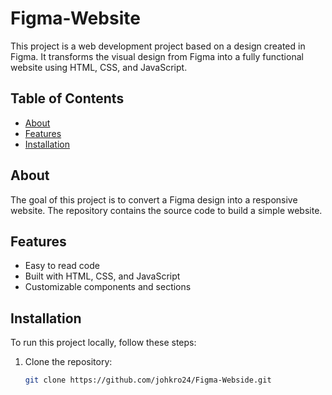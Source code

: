# Figma-Website

This project is a web development project based on a design created in Figma. It transforms the visual design from Figma into a fully functional website using HTML, CSS, and JavaScript.

## Table of Contents
- [About](#about)
- [Features](#features)
- [Installation](#installation)

## About
The goal of this project is to convert a Figma design into a responsive website. The repository contains the source code to build a simple website.

## Features
- Easy to read code
- Built with HTML, CSS, and JavaScript
- Customizable components and sections

## Installation
To run this project locally, follow these steps:

1. Clone the repository:
   ```bash
   git clone https://github.com/johkro24/Figma-Webside.git
